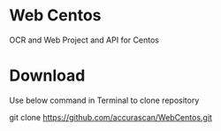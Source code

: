 # Web Centos
OCR and Web Project and API for Centos

# Download
Use below command in Terminal to clone repository

git clone https://github.com/accurascan/WebCentos.git
